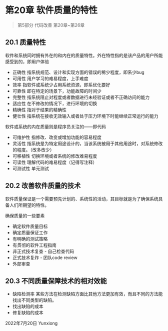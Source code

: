 # 第20章 软件质量的特性

> 第5部分 代码改善
> 	第20章~第26章

## 20.1 质量特性
软件和系统同时拥有外在的和内在的质量特性。外在特性指的是该产品的用户所能感受到的，即用户体验
- 正确性  指系统规范、设计和实现方面的错误的稀少程度，即系少bug
- 可用性 用户学习的难易程度，上手难度
- 效率 指软件或系统少占用系统资源，即系优化要好
- 可靠性 即在特定的场景下，功能故障的时间少
- 完整性 指系统阻止对程度或者数据进行未经验证或者不正确访问的能力
- 适应性 在不修改的情况下，进行环境的切换
- 精确性 指对于结果的精确性
- 健壮性 指系统在接收无效输入或者处于压力环境下时能继续正常运行的能力

软件或系统的内在质量则是程序员关注的——即代码
- 可维护性 指修改、改变或增加功能的容易程度
- 灵活性  指系统是为特定用途设计的，当该系统被用于其他用途时，对系统修改的程度。（改多改少）
- 可移植性 切换环境或者系统的修改难易程度
- 可读性 理解代码的难易程度（记得写注释）
- 可测试性 单元测试

## 20.2 改善软件质量的技术
软件质量保证是一个需要预先计划的、系统性的活动，其目标就是为了确保系统具备人们所期望的特性。

确保质量的一些要素
- 确定软件质量目标
- 确定质量保证工作
- 有明确的测试策略
- 有贯彻的软件工程指南
- 非正式技术复查 - 自己检查代码
- 正式技术复炸 - 团队code review
- 外部审查


## 20.3 不同质量保障技术的相对效能
- 缺陷检测率 某些方法在检测缺陷方面比其他方法更加有效，而且不同的方法能找出不同类型的缺陷。
- 找出缺陷的成本
- 修复缺陷的成本

2022年7月20日
Yunxiong
